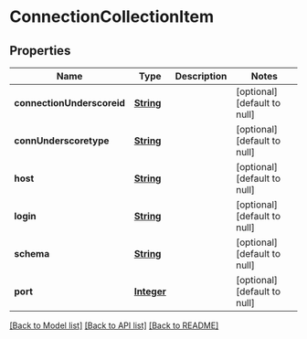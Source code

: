 # ConnectionCollectionItem
## Properties

Name | Type | Description | Notes
------------ | ------------- | ------------- | -------------
**connectionUnderscoreid** | [**String**](string.md) |  | [optional] [default to null]
**connUnderscoretype** | [**String**](string.md) |  | [optional] [default to null]
**host** | [**String**](string.md) |  | [optional] [default to null]
**login** | [**String**](string.md) |  | [optional] [default to null]
**schema** | [**String**](string.md) |  | [optional] [default to null]
**port** | [**Integer**](integer.md) |  | [optional] [default to null]

[[Back to Model list]](../README.md#documentation-for-models) [[Back to API list]](../README.md#documentation-for-api-endpoints) [[Back to README]](../README.md)

